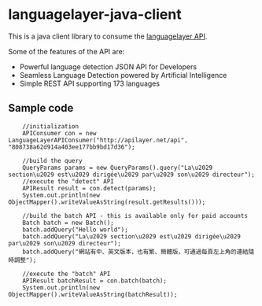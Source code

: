 # languagelayer-java-client
This is a java client library to consume the [languagelayer API](https://languagelayer.com/).

Some of the features of the API are:

* Powerful language detection JSON API for Developers
* Seamless Language Detection powered by Artificial Intelligence
* Simple REST API supporting 173 languages

## Sample code

        
        //initialization
        APIConsumer con = new LanguageLayerAPIConsumer("http://apilayer.net/api", "808738a62d914a403ee177bb9bd17d36");
        
        //build the query
        QueryParams params = new QueryParams().query("La\u2029 section\u2029 est\u2029 dirigée\u2029 par\u2029 son\u2029 directeur");
        //execute the "detect" API
        APIResult result = con.detect(params);
        System.out.println(new ObjectMapper().writeValueAsString(result.getResults()));

        //build the batch API - this is available only for paid accounts
        Batch batch = new Batch();
        batch.addQuery("Hello world");
        batch.addQuery("La\u2029 section\u2029 est\u2029 dirigée\u2029 par\u2029 son\u2029 directeur");
        batch.addQuery("網站有中、英文版本，也有繁、簡體版，可通過每頁左上角的連結隨時調整");

        //execute the "batch" API
        APIResult batchResult = con.batch(batch);
        System.out.println(new ObjectMapper().writeValueAsString(batchResult));
